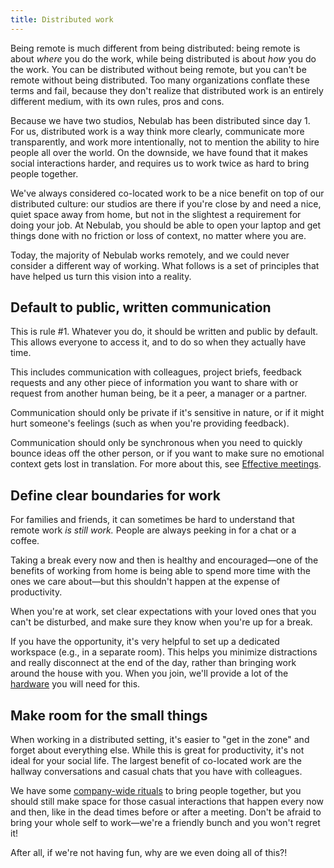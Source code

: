 ```yaml
---
title: Distributed work
---
```


Being remote is much different from being distributed: being remote is about _where_ you do the
work, while being distributed is about _how_ you do the work. You can be distributed without being
remote, but you can't be remote without being distributed. Too many organizations conflate these
terms and fail, because they don't realize that distributed work is an entirely different medium,
with its own rules, pros and cons.

Because we have two studios, Nebulab has been distributed since day 1. For us, distributed work is a
way think more clearly, communicate more transparently, and work more intentionally, not to mention
the ability to hire people all over the world. On the downside, we have found that it makes social
interactions harder, and requires us to work twice as hard to bring people together. 

We've always considered co-located work to be a nice benefit on top of our distributed culture: our
studios are there if you're close by and need a nice, quiet space away from home, but not in the
slightest a requirement for doing your job. At Nebulab, you should be able to open your laptop and
get things done with no friction or loss of context, no matter where you are.

Today, the majority of Nebulab works remotely, and we could never consider a different way of
working. What follows is a set of principles that have helped us turn this vision into a reality.

## Default to public, written communication

This is rule #1. Whatever you do, it should be written and public by default. This allows
everyone to access it, and to do so when they actually have time.

This includes communication with colleagues, project briefs, feedback requests and any other piece
of information you want to share with or request from another human being, be it a peer, a manager
or a partner.

Communication should only be private if it's sensitive in nature, or if it might hurt someone's
feelings (such as when you're providing feedback).

Communication should only be synchronous when you need to quickly bounce ideas off the other person,
or if you want to make sure no emotional context gets lost in translation. For more about this, see
[Effective meetings](/work-fundamentals/effective-meetings/).

## Define clear boundaries for work

For families and friends, it can sometimes be hard to understand that remote work _is still work._
People are always peeking in for a chat or a coffee.

Taking a break every now and then is healthy and encouraged—one of the benefits of working from
home is being able to spend more time with the ones we care about—but this shouldn't happen at the
expense of productivity.

When you're at work, set clear expectations with your loved ones that you can't be disturbed,
and make sure they know when you're up for a break.

If you have the opportunity, it's very helpful to set up a dedicated workspace (e.g., in a separate
room). This helps you minimize distractions and really disconnect at the end of the day, rather than
bringing work around the house with you. When you join, we'll provide a lot of the
[hardware](/people-ops/benefits/) you will need for this.

## Make room for the small things

When working in a distributed setting, it's easier to "get in the zone" and forget about everything
else. While this is great for productivity, it's not ideal for your social life. The largest benefit
of co-located work are the hallway conversations and casual chats that you have with colleagues.

We have some [company-wide rituals](/company-rituals/) to bring people together, but you should
still make space for those casual interactions that happen every now and then, like in the dead
times before or after a meeting. Don't be afraid to bring your whole self to work—we're a friendly
bunch and you won't regret it!

After all, if we're not having fun, why are we even doing all of this?!
